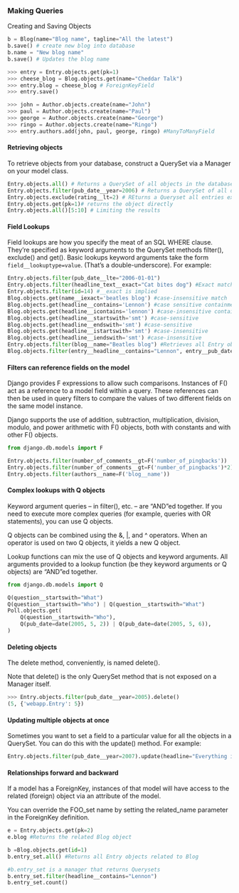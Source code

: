 ### Making Queries

Creating and Saving Objects

```python
b = Blog(name="Blog name", tagline="All the latest")
b.save() # create new blog into database
b.name = "New blog name"
b.save() # Updates the blog name

>>> entry = Entry.objects.get(pk=1)
>>> cheese_blog = Blog.objects.get(name="Cheddar Talk")
>>> entry.blog = cheese_blog # ForeignKeyField
>>> entry.save()

>>> john = Author.objects.create(name="John")
>>> paul = Author.objects.create(name="Paul")
>>> george = Author.objects.create(name="George")
>>> ringo = Author.objects.create(name="Ringo")
>>> entry.authors.add(john, paul, george, ringo) #ManyToManyField

```

#### Retrieving objects

To retrieve objects from your database, construct a QuerySet via a Manager on your model class.

```python
Entry.objects.all() # Returns a QuerySet of all objects in the database
Entry.objects.filter(pub_date__year=2006) # Returns a QuerySet of all objects in the database
Entry.objects.exclude(rating__lt=2) # REturns a Queryset all entries except that the rating score less than 2
Entry.objects.get(pk=1)# returns the object directly
Entry.objects.all()[5:10] # Limiting the results

```

#### Field Lookups

Field lookups are how you specify the meat of an SQL WHERE clause. They’re specified as keyword arguments to the QuerySet methods filter(), exclude() and get().
Basic lookups keyword arguments take the form `field__lookuptype=value`. (That’s a double-underscore). For example:

```python
Entry.objects.filter(pub_date__lte="2006-01-01")
Entry.objects.filter(headline_text__exact="Cat bites dog") #Exact match explicit form
Entry.objects.filter(id=14) #__exact is implied
Blog.objects.get(name__iexact='beatles blog') #case-insensitive match
Blog.objects.get(headline__contains='Lennon') #case sensitive containment
Blog.objects.get(headline__icontains='lennon') #case-insensitive containment
Blog.objects.get(headline__startswith='smt') #case-sensitive
Blog.objects.get(headline__endswith='smt') #case-sensitive
Blog.objects.get(headline__istartswith='smt') #case-insensitive
Blog.objects.get(headline__iendswith='smt') #case-insensitive
Entry.objects.filter(blog__name="Beatles blog") #Retrieves all Entry objects with a Blog whose name is 'Beatles Blog'
Blog.objects.filter(entry__headline__contains="Lennon", entry__pub_date__year=2008)


```

#### Filters can reference fields on the model

Django provides F expressions to allow such comparisons. Instances of F() act as a reference to a model field within a query. These references can then be used in query filters to compare the values of two different fields on the same model instance.

Django supports the use of addition, subtraction, multiplication, division, modulo, and power arithmetic with F() objects, both with constants and with other F() objects.

```python
from django.db.models import F

Entry.objects.filter(number_of_comments__gt=F('number_of_pingbacks'))
Entry.objects.filter(number_of_comments__gt=F('number_of_pingbacks')*2)
Entry.objects.filter(authors__name=F('blog__name'))
```

#### Complex lookups with Q objects

Keyword argument queries – in filter(), etc. – are “AND”ed together. If you need to execute more complex queries (for example, queries with OR statements), you can use Q objects.

Q objects can be combined using the &, |, and ^ operators. When an operator is used on two Q objects, it yields a new Q object.

Lookup functions can mix the use of Q objects and keyword arguments. All arguments provided to a lookup function (be they keyword arguments or Q objects) are “AND”ed together.

```python
from django.db.models import Q

Q(question__startswith="What")
Q(question__startswith="Who") | Q(question__startswith="What")
Poll.objects.get(
    Q(question__startswith="Who"),
    Q(pub_date=date(2005, 5, 2)) | Q(pub_date=date(2005, 5, 6)),
)

```

#### Deleting objects

The delete method, conveniently, is named delete().

Note that delete() is the only QuerySet method that is not exposed on a Manager itself.

```python
>>> Entry.objects.filter(pub_date__year=2005).delete()
(5, {'webapp.Entry': 5})
```

#### Updating multiple objects at once

Sometimes you want to set a field to a particular value for all the objects in a QuerySet. You can do this with the update() method. For example:

```python
Entry.objects.filter(pub_date__year=2007).update(headline="Everything is the same")
```

#### Relationships forward and backward

If a model has a ForeignKey, instances of that model will have access to the related (foreign) object via an attribute of the model.

You can override the FOO_set name by setting the related_name parameter in the ForeignKey definition.

```python
e = Entry.objects.get(pk=2)
e.blog #Returns the related Blog object

b =Blog.objects.get(id=1)
b.entry_set.all() #Returns all Entry objects related to Blog

#b.entry_set is a manager that returns Querysets
b.entry_set.filter(headline__contains="Lennon")
b.entry_set.count()

```
